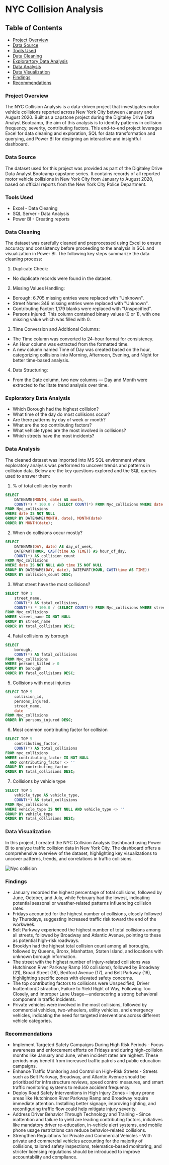 # NYC Collision Analysis

## Table of Contents

- [Project Overview](#project-overview)
- [Data Source](#data-source)
- [Tools Used](#tools-used)
- [Data Cleaning](#data-cleaning)
- [Explorartory Data Analysis](#explorartory-data-analysis)
- [Data Analysis](#data-analysis)
- [Data Visualization](#data-visualization)
- [Findings](#findings)
- [Recommendations](#recommendations)

### Project Overview

The NYC Collision Analysis is a data-driven project that investigates motor vehicle collisions reported across New York City between January and August 2020. Built as a capstone project during the Digitaley Drive Data Analyst Bootcamp, the aim of this analysis is to identify patterns in collision frequency, severity, contributing factors.
This end-to-end project leverages Excel for data cleaning and exploration, SQL for data transformation and querying, and Power BI for designing an interactive and insightful dashboard.

### Data Source

The dataset used for this project was provided as part of the Digitaley Drive Data Analyst Bootcamp capstone series. It contains records of all reported motor vehicle collisions in New York City from January to August 2020, based on official reports from the New York City Police Department.

### Tools Used

- Excel - Data Cleaning
- SQL Server - Data Analysis
- Power BI - Creating reports

### Data Cleaning

The dataset was carefully cleaned and preprocessed using Excel to ensure accuracy and consistency before proceeding to the analysis in SQL and visualization in Power BI. The following key steps summarize the data cleaning process:

1. Duplicate Check:
- No duplicate records were found in the dataset.
2. Missing Values Handling:
- Borough: 6,705 missing entries were replaced with "Unknown".
- Street Name: 346 missing entries were replaced with "Unknown".
- Contributing Factor: 1,179 blanks were replaced with "Unspecified".
- Persons Injured: This column contained binary values (0 or 1), with one missing value which was filled with 0.
3. Time Conversion and Additional Columns:
- The Time column was converted to 24-hour format for consistency.
- An Hour column was extracted from the formatted time.
- A new column named Time of Day was created based on the hour, categorizing collisions into Morning, Afternoon, Evening, and Night for better time-based analysis.
4. Data Structuring:
- From the Date column, two new columns — Day and Month were extracted to facilitate trend analysis over time.

### Exploratory Data Analysis

- Which Borough had the highest collision?
- What time of the day do most collisions occur?
- Are there patterns by day of week or month?
- What are the top contributing factors?
- What vehicle types are the most involved in collisions?
- Which streets have the most incidents?

### Data Analysis

The cleaned dataset was imported into MS SQL environment where exploratory analysis was performed to uncover trends and patterns in collision data. Below are the key questions explored and the SQL queries used to answer them:
1. % of total collision by month
```sql
SELECT 
    DATENAME(MONTH, date) AS month,
    COUNT(*) * 100.0 / (SELECT COUNT(*) FROM Nyc_collisions WHERE date IS NOT NULL) AS percent_of_total_collision
FROM Nyc_collisions
WHERE date IS NOT NULL
GROUP BY DATENAME(MONTH, date), MONTH(date)
ORDER BY MONTH(date);
```
2. When do collisions occur mostly?
```sql
SELECT 
    DATENAME(DAY, date) AS day_of_week,
    DATEPART(HOUR, CAST(time AS TIME)) AS hour_of_day,
    COUNT(*) AS collision_count
FROM Nyc_collisions
WHERE date IS NOT NULL AND time IS NOT NULL
GROUP BY DATENAME(DAY, date), DATEPART(HOUR, CAST(time AS TIME))
ORDER BY collision_count DESC;
```
3. What street have the most collisions?
```sql
SELECT TOP 1
    street_name,
    COUNT(*) AS total_collisions,
    COUNT(*) * 100.0 / (SELECT COUNT(*) FROM Nyc_collisions WHERE street_name IS NOT NULL) AS percent_of_all_collisions
FROM Nyc_collisions
WHERE street_name IS NOT NULL
GROUP BY street_name
ORDER BY total_collisions DESC;
```
4. Fatal collisions by borough
```sql
SELECT 
    borough,
    COUNT(*) AS fatal_collisions
FROM Nyc_collisions
WHERE persons_killed > 0
GROUP BY borough
ORDER BY fatal_collisions DESC;
```
5. Collisions with most injuries
```sql
SELECT TOP 5
    collision_id,
    persons_injured,
    street_name,
    date
FROM Nyc_collisions
ORDER BY persons_injured DESC;
```
6. Most common contributing factor for collision
```sql
SELECT TOP 5
    contributing_factor,
    COUNT(*) AS total_collisions
FROM nyc_collisions
WHERE contributing_factor IS NOT NULL 
  AND contributing_factor <> ''
GROUP BY contributing_factor
ORDER BY total_collisions DESC;
```
7. Collisions by vehicle type
```sql
SELECT TOP 5
    vehicle_type AS vehicle_type,
    COUNT(*) AS total_collisions
FROM Nyc_collisions
WHERE vehicle_type IS NOT NULL AND vehicle_type <> ''
GROUP BY vehicle_type
ORDER BY total_collisions DESC;
```

### Data Visualization

In this project, I created the NYC Collision Analysis Dashboard using Power BI to analyze traffic collision data in New York City. The dashboard offers a comprehensive overview of the dataset, highlighting key visualizations to uncover patterns, trends, and correlations in traffic collisions.


![Nyc collision](https://github.com/user-attachments/assets/77e59ec1-79ed-4c10-8744-79d1c0bd107c)

### Findings

- January recorded the highest percentage of total collisions, followed by June, October, and July, while February had the lowest, indicating potential seasonal or weather-related patterns influencing collision rates.
- Fridays accounted for the highest number of collisions, closely followed by Thursdays, suggesting increased traffic risk toward the end of the workweek.
- Belt Parkway experienced the highest number of total collisions among all streets, followed by Broadway and Atlantic Avenue, pointing to these as potential high-risk roadways.
- Brooklyn had the highest total collision count among all boroughs, followed by Queens, Bronx, Manhattan, Staten Island, and locations with unknown borough information.
- The street with the highest number of injury-related collisions was Hutchinson River Parkway Ramp (40 collisions), followed by Broadway (21), Broad Street (18), Bedford Avenue (17), and Belt Parkway (16), highlighting specific zones with elevated safety concerns.
- The top contributing factors to collisions were Unspecified, Driver Inattention/Distraction, Failure to Yield Right of Way, Following Too Closely, and Improper Lane Usage—underscoring a strong behavioral component in traffic incidents.
- Private vehicles were involved in the most collisions, followed by commercial vehicles, two-wheelers, utility vehicles, and emergency vehicles, indicating the need for targeted interventions across different vehicle categories.

### Recommendations

- Implement Targeted Safety Campaigns During High Risk Periods - Focus awareness and enforcement efforts on Fridays and during high-collision months like January and June, when incident rates are highest. These periods may benefit from increased traffic patrols and public education campaigns.
- Enhance Traffic Monitoring and Control on High-Risk Streets - Streets such as Belt Parkway, Broadway, and Atlantic Avenue should be prioritized for infrastructure reviews, speed control measures, and smart traffic monitoring systems to reduce accident frequency.
- Deploy Road Safety Interventions in High Injury Zones - Injury prone areas like Hutchinson River Parkway Ramp and Broadway require immediate attention. Installing better signage, improving lighting, and reconfiguring traffic flow could help mitigate injury severity.
- Address Driver Behavior Through Technology and Training - Since inattention and failure to yield are leading contributing factors, initiatives like mandatory driver re-education, in-vehicle alert systems, and mobile phone usage restrictions can reduce behavior-related collisions.
- Strengthen Regulations for Private and Commercial Vehicles - With private and commercial vehicles accounting for the majority of collisions, tailored safety inspections, telematics-based monitoring, and stricter licensing regulations should be introduced to improve accountability and compliance.



